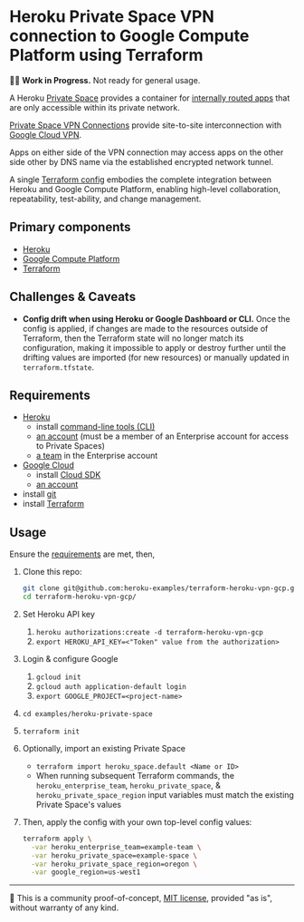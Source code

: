 # Heroku Private Space VPN connection to Google Compute Platform using Terraform

🔬🚧 **Work in Progress.** Not ready for general usage.

A Heroku [Private Space](https://devcenter.heroku.com/articles/private-spaces) provides a container for [internally routed apps](https://devcenter.heroku.com/articles/internal-routing) that are only accessible within its private network.

[Private Space VPN Connections](https://devcenter.heroku.com/articles/private-space-vpn-connection) provide site-to-site interconnection with [Google Cloud VPN](https://cloud.google.com/vpn/docs/concepts/overview).

Apps on either side of the VPN connection may access apps on the other side other by DNS name via the established encrypted network tunnel.

A single [Terraform config](https://www.terraform.io/docs/configuration/index.html) embodies the complete integration between Heroku and Google Compute Platform, enabling high-level collaboration, repeatability, test-ability, and change management.

## Primary components

* [Heroku](https://www.heroku.com/home)
* [Google Compute Platform](https://cloud.google.com/)
* [Terraform](https://terraform.io)

## Challenges & Caveats

* **Config drift when using Heroku or Google Dashboard or CLI.** Once the config is applied, if changes are made to the resources outside of Terraform, then the Terraform state will no longer match its configuration, making it impossible to apply or destroy further until the drifting values are imported (for new resources) or manually updated in `terraform.tfstate`.

## Requirements

* [Heroku](https://www.heroku.com/home)
  * install [command-line tools (CLI)](https://toolbelt.heroku.com)
  * [an account](https://signup.heroku.com) (must be a member of an Enterprise account for access to Private Spaces)
  * [a team](https://devcenter.heroku.com/articles/heroku-teams) in the Enterprise account
* [Google Cloud](https://cloud.google.com/)
  * install [Cloud SDK](https://cloud.google.com/sdk/)
  * [an account](https://console.cloud.google.com/freetrial)
* install [git](https://git-scm.com/book/en/v2/Getting-Started-Installing-Git)
* install [Terraform](https://terraform.io)

## Usage

Ensure the [requirements](#user-content-requirements) are met, then,

1. Clone this repo:

    ```bash
    git clone git@github.com:heroku-examples/terraform-heroku-vpn-gcp.git
    cd terraform-heroku-vpn-gcp/
    ```
1. Set Heroku API key
    1. `heroku authorizations:create -d terraform-heroku-vpn-gcp`
    2. `export HEROKU_API_KEY=<"Token" value from the authorization>`
1. Login & configure Google
    1. `gcloud init`
    1. `gcloud auth application-default login`
    1. `export GOOGLE_PROJECT=<project-name>`
1. `cd examples/heroku-private-space`
1. `terraform init`
1. Optionally, import an existing Private Space
    * `terraform import heroku_space.default <Name or ID>`
    * When running subsequent Terraform commands, the `heroku_enterprise_team`, `heroku_private_space`, & `heroku_private_space_region` input variables must match the existing Private Space's values
1. Then, apply the config with your own top-level config values:

    ```bash
    terraform apply \
      -var heroku_enterprise_team=example-team \
      -var heroku_private_space=example-space \
      -var heroku_private_space_region=oregon \
      -var google_region=us-west1
    ```

-----

🔬 This is a community proof-of-concept, [MIT license](LICENSE), provided "as is", without warranty of any kind.
